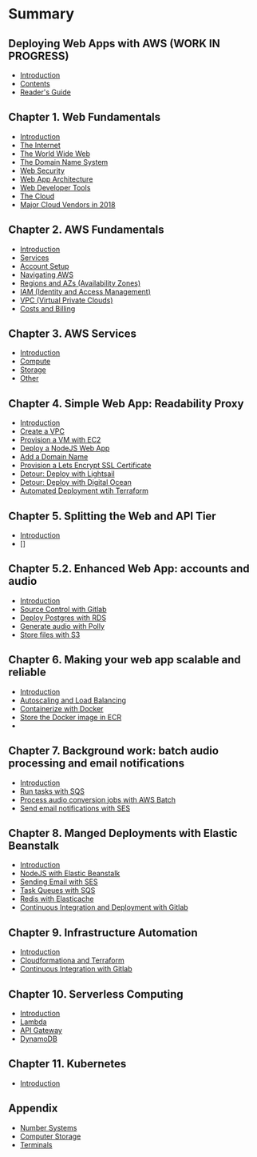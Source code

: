 # Summary

## Deploying Web Apps with AWS (WORK IN PROGRESS)

* [Introduction](README.md)
* [Contents](contents.md)
* [Reader's Guide](readers-guide.md)

## Chapter 1. Web Fundamentals

* [Introduction](chapter-1/introduction.md)
* [The Internet](chapter-1/the-internet.md)
* [The World Wide Web](chapter-1/the-world-wide-web.md)
* [The Domain Name System](chapter-1/the-domain-name-system.md)
* [Web Security](chapter-1/web-security.md)
* [Web App Architecture](chapter-1/web-app-architecture.md)
* [Web Developer Tools](chapter-1/web-developer-tools.md)
* [The Cloud](chapter-1/the-cloud.md)
* [Major Cloud Vendors in 2018](chapter-1/major-cloud-vendors-in-2018.md)

## Chapter 2. AWS Fundamentals

* [Introduction](chapter-2/introduction.md)
* [Services](chapter-2/services.md)
* [Account Setup](chapter-2/account-setup.md)
* [Navigating AWS](chapter-2/why-use-aws.md)
* [Regions and AZs (Availability Zones)](chapter-2/regions-and-availability-zones.md)
* [IAM (Identity and Access Management)](chapter-2/identity-and-access-management.md)
* [VPC (Virtual Private Clouds)](chapter-2/virtual-private-clouds.md)
* [Costs and Billing](chapter-2/costs-and-billing.md)

## Chapter 3. AWS Services

* [Introduction](chapter-3/introduction.md)
* [Compute](aws/services/compute.md)
* [Storage](aws/services/storage.md)
* [Other](aws/services/other.md)

## Chapter 4. Simple Web App: Readability Proxy

* [Introduction](chapter-4/introduction.md)
* [Create a VPC](chapter-4/create-a-vpc.md)
* [Provision a VM with EC2](chapter-4/provision-a-vm-with-ec2.md)
* [Deploy a NodeJS Web App](chapter-4/deploy-a-nodejs-web-app.md)
* [Add a Domain Name](chapter-4/add-a-domain-name.md)
* [Provision a Lets Encrypt SSL Certificate](chapter-4/provision-a-lets-encrypt-ssl-certificate.md)
* [Detour: Deploy with Lightsail](chapter-4/detour-deploy-with-lightsail.md)
* [Detour: Deploy with Digital Ocean](chapter-4/detour-deploy-with-digital-ocean.md)
* [Automated Deployment wtih Terraform](chapter-4/automated-deployment-with-terraform.md)

## Chapter 5. Splitting the Web and API Tier

* [Introduction]()
* []

## Chapter 5.2. Enhanced Web App: accounts and audio

* [Introduction](chapter-5/introduction.md)
* [Source Control with Gitlab](deploy/gitlab.md)
* [Deploy Postgres with RDS](deploy/rds.md)
* [Generate audio with Polly](deploy/docker.md)
* [Store files with S3](deploy/docker.md)

## Chapter 6. Making your web app scalable and reliable

* [Introduction](chapter-6/introduction.md)
* [Autoscaling and Load Balancing](chapter-6/autoscaling-and-load-balancing.md)
* [Containerize with Docker]()
* [Store the Docker image in ECR]()
* []()

## Chapter 7. Background work: batch audio processing and email notifications

* [Introduction](chapter-7/introduction.md)
* [Run tasks with SQS]()
* [Process audio conversion jobs with AWS Batch]()
* [Send email notifications with SES]()

## Chapter 8. Manged Deployments with Elastic Beanstalk

* [Introduction](chapter-8/introduction.md)
* [NodeJS with Elastic Beanstalk](deploy/elastic-beanstalk.md)
* [Sending Email with SES](deploy/ses.md)
* [Task Queues with SQS](chapter-8/simple-queue-service.md)
* [Redis with Elasticache](deploy/elasticache.md)
* [Continuous Integration and Deployment with Gitlab](deploy/gitlab-ci.md)

## Chapter 9. Infrastructure Automation

* [Introduction](chapter-9/introduction.md)
* [Cloudformationa and Terraform]()
* [Continuous Integration with Gitlab]()

## Chapter 10. Serverless Computing

* [Introduction](chapter-10/introduction.md)
* [Lambda]()
* [API Gateway]()
* [DynamoDB]()

## Chapter 11. Kubernetes

* [Introduction](chapter-11/introduction.md)

## Appendix

* [Number Systems](appendix/number-systems.md)
* [Computer Storage](appendix/computer-storage.md)
* [Terminals](appendix/terminals.md)
